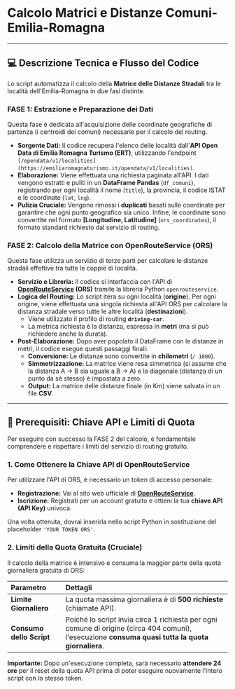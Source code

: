 # Calcolo Matrici e Distanze Comuni-Emilia-Romagna

---

## 💻 Descrizione Tecnica e Flusso del Codice

Lo script automatizza il calcolo della **Matrice delle Distanze Stradali** tra le località dell'Emilia-Romagna in due fasi distinte.

### FASE 1: Estrazione e Preparazione dei Dati

Questa fase è dedicata all'acquisizione delle coordinate geografiche di partenza (i centroidi dei comuni) necessarie per il calcolo del routing.

* **Sorgente Dati:** Il codice recupera l'elenco delle località dall'**API Open Data di Emilia Romagna Turismo (ERT)**, utilizzando l'endpoint `[/opendata/v1/localities](https://emiliaromagnaturismo.it/opendata/v1/localities)`.
* **Elaborazione:** Viene effettuata una richiesta paginata all'API. I dati vengono estratti e puliti in un **DataFrame Pandas** (`df_comuni`), registrando per ogni località il nome (`title`), la provincia, il codice ISTAT e le coordinate (`lat`, `lng`).
* **Pulizia Cruciale:** Vengono rimossi i **duplicati** basati sulle coordinate per garantire che ogni punto geografico sia unico. Infine, le coordinate sono convertite nel formato **[Longitudine, Latitudine]** (`ors_coordinates`), il formato standard richiesto dal servizio di routing.

### FASE 2: Calcolo della Matrice con OpenRouteService (ORS)

Questa fase utilizza un servizio di terze parti per calcolare le distanze stradali effettive tra tutte le coppie di località.

* **Servizio e Libreria:** Il codice si interfaccia con l'API di **[OpenRouteService](https://openrouteservice.org/) (ORS)** tramite la libreria Python `openrouteservice`.
* **Logica del Routing:** Lo script itera su ogni località (**origine**). Per ogni origine, viene effettuata una singola richiesta all'API ORS per calcolare la distanza stradale verso tutte le altre località (**destinazioni**).
    * Viene utilizzato il profilo di routing **`driving-car`**.
    * La metrica richiesta è la distanza, espressa in **metri** (ma si può richiedere anche la durata).
* **Post-Elaborazione:** Dopo aver popolato il DataFrame con le distanze in metri, il codice esegue questi passaggi finali:
    * **Conversione:** Le distanze sono convertite in **chilometri** (`/ 1000`).
    * **Simmetrizzazione:** La matrice viene resa simmetrica (si assume che la distanza A → B sia uguale a B → A) e la diagonale (distanza di un punto da sé stesso) è impostata a zero.
    * **Output:** La matrice delle distanze finale (in Km) viene salvata in un file **CSV**.

---

## 🔑 Prerequisiti: Chiave API e Limiti di Quota

Per eseguire con successo la FASE 2 del calcolo, è fondamentale comprendere e rispettare i limiti del servizio di routing gratuito.

### 1. Come Ottenere la Chiave API di OpenRouteService

Per utilizzare l'API di ORS, è necessario un token di accesso personale:

* **Registrazione:** Vai al sito web ufficiale di **[OpenRouteService](https://openrouteservice.org/)**.
* **Iscrizione:** Registrati per un account gratuito e ottieni la tua **chiave API (API Key)** univoca.

Una volta ottenuta, dovrai inserirla nello script Python in sostituzione del placeholder `'YOUR TOKEN ORS'`.

### 2. Limiti della Quota Gratuita (Cruciale)

Il calcolo della matrice è intensivo e consuma la maggior parte della quota giornaliera gratuita di ORS:

| Parametro | Dettagli |
| :--- | :--- |
| **Limite Giornaliero** | La quota massima giornaliera è di **500 richieste** (chiamate API). |
| **Consumo dello Script** | Poiché lo script invia circa 1 richiesta per ogni comune di origine (circa 404 comuni), l'esecuzione **consuma quasi tutta la quota giornaliera**. |

**Importante:** Dopo un'esecuzione completa, sarà necessario **attendere 24 ore** per il reset della quota API prima di poter eseguire nuovamente l'intero script con lo stesso token.
